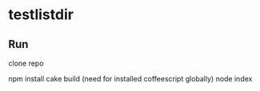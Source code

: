 testlistdir
===========

## Run
clone repo

npm install
cake build (need for installed coffeescript globally)
node index
